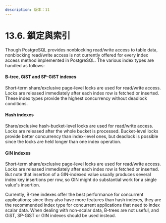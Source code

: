 ```yaml
---
description: 版本：11
---
```


# 13.6. 鎖定與索引

Though PostgreSQL provides nonblocking read/write access to table data, nonblocking read/write access is not currently offered for every index access method implemented in PostgreSQL. The various index types are handled as follows:

#### B-tree, GiST and SP-GiST indexes

Short-term share/exclusive page-level locks are used for read/write access. Locks are released immediately after each index row is fetched or inserted. These index types provide the highest concurrency without deadlock conditions.

#### Hash indexes

Share/exclusive hash-bucket-level locks are used for read/write access. Locks are released after the whole bucket is processed. Bucket-level locks provide better concurrency than index-level ones, but deadlock is possible since the locks are held longer than one index operation.

#### GIN indexes

Short-term share/exclusive page-level locks are used for read/write access. Locks are released immediately after each index row is fetched or inserted. But note that insertion of a GIN-indexed value usually produces several index key insertions per row, so GIN might do substantial work for a single value's insertion.

Currently, B-tree indexes offer the best performance for concurrent applications; since they also have more features than hash indexes, they are the recommended index type for concurrent applications that need to index scalar data. When dealing with non-scalar data, B-trees are not useful, and GiST, SP-GiST or GIN indexes should be used instead.

